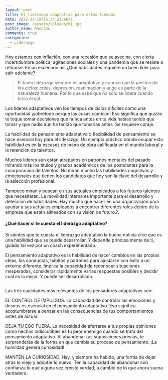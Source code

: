 ```yaml
---
layout: post
title: El liderazgo adaptativo para estos tiempos
date: 2022-11-19T15:34:23.667Z
post_image: /assets/uploads/b1.jpg
author_name: Anónimo
comments: true
categories:
  - Liderazgo
---
```

<p>Hoy estamos con inflación, con una recesión que se avecina, con cierta incertidumbre política, agitaciones sociales y una pandemia que se resiste a retirarse. En un escenario así ¿Qué habilidades requiere un buen líder para salir adelante?</p>
  <blockquote>
      <p>El buen liderazgo siempre es adaptativo y conoce que la gestión de los ciclos: crisis, depresión, reanimación y auge es parte de la naturaleza humana. Por lo que sabe que no solo se lidera cuando brilla el sol.</p>
  </blockquote>							
  <p> Los líderes adaptativos ven los tiempos de ciclos difíciles como una oportunidad ¡sobretodo porque las cosas cambian! Eso significa que quizás te toque tomar decisiones que nunca antes en tu vida habías tenido que tomar y que nadie aún ha tenido que tomarlas antes. Se requiere coraje. </p>

<p>La habilidad de pensamiento adaptativo o flexibilidad de pensamiento se hace esencial hoy para el liderazgo. Un ejemplo práctico donde ocupar esta habilidad es en la escasez de mano de obra calificada en el mundo laboral y la retención de talentos.</p>

<p>Muchos líderes aún están atrapados en patrones mentales del pasado mirando más los títulos y grados académicos de los postulantes para la incorporación de talentos. No miran mucho las habilidades cognitivas y emocionales que tienen los candidatos que hoy son la clave del  desarrollo y la selección profesional. </p>

<p>Tampoco miran y buscan en sus actuales empleados a los futuros talentos que necesitarán. La movilidad interna es importante para el desarrollo y detección de habilidades. Hay mucho que hacer en una organización para ayudar a sus actuales empleados a encontrar diferentes roles dentro de la empresa que estén alineados con su visión de futuro.?.</p>

  <h4>¿Qué hacer si te cuesta el liderazgo adaptativo?</h4>
  <p>Si sientes que te cuesta el liderazgo adaptativo la buena noticia dice que es una habilidad que se puede desarrollar. Y depende principalmente de ti, guiado tal vez por un coach experimentado.</p>

</p>El pensamiento adaptativo es la habilidad de hacer cambios en las propias ideas, las conductas, hábitos y patrones para ajustarse con éxito a un entorno diferente. Implica la capacidad de reconocer situaciones inesperadas, considerar rápidamente varias respuestas posibles y decidir cuál es la mejor. Y puede ser desarrollado.</p>

  <div class="img-blog left-blog-img">
      <img src="{{'/assets/img/blog/b3.jpg' | relative_url }}" alt="">
  </div>
  <div class="img-blog right-blog-img">
      <img src="{{'/assets/img/blog/b4.jpg' | relative_url }}" alt="">
  </div>
  <p>Las tres cualidades más relevantes de los pensadores adaptativos son:</p>

</p>EL CONTROL DE IMPULSOS.  La capacidad de controlar las emociones y deseos es esencial en el pensamiento adaptativo. Eso significa acostumbrarse a pensar en las consecuencias de tus comportamientos antes de actuar.</p>

</p>DEJA TU EGO FUERA. La necesidad de aferrarse a tus propias opiniones como hechos indiscutibles es tu peor enemigo cuando se trata del pensamiento adaptativo. Al abandonar tus suposiciones previas, te sorprenderás de la forma en que cambia su proceso de pensamiento. ¡La humildad genera curiosidad!</p>

</p>MANTÉN LA CURIOSIDAD. Hay, y siempre ha habido, una forma de dejar atrás lo viejo y adoptar lo nuevo. Ten la capacidad de abandonar con confianza lo que alguna vez creíste verdad, a cambio de lo que ahora suena verdadero.</p>